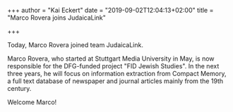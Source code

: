 +++
author = "Kai Eckert"
date = "2019-09-02T12:04:13+02:00"
title = "Marco Rovera joins JudaicaLink"

+++

Today, Marco Rovera joined team JudaicaLink.
<!--more-->

Marco Rovera, who started at Stuttgart Media University in May, is now responsible for the DFG-funded project "FID Jewish Studies". In the next three years, he will focus on information extraction from Compact Memory, a full text database of newspaper and journal articles mainly from the 19th century.

Welcome Marco!

